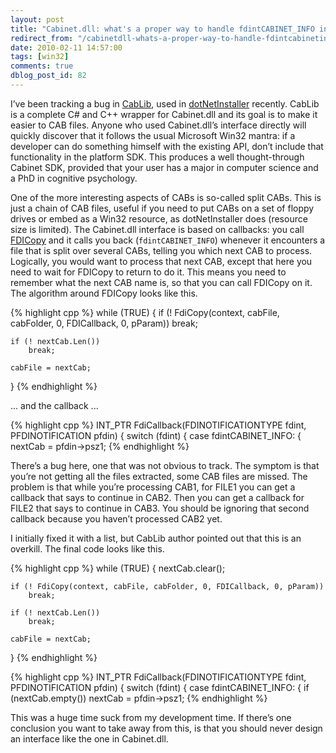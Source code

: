 ```yaml
---
layout: post
title: "Cabinet.dll: what's a proper way to handle fdintCABINET_INFO in a split cab"
redirect_from: "/cabinetdll-whats-a-proper-way-to-handle-fdintcabinetinfo-in-a-split-cab/"
date: 2010-02-11 14:57:00
tags: [win32]
comments: true
dblog_post_id: 82
---
```

I’ve been tracking a bug in [CabLib](http://www.codeproject.com/KB/files/CABCompressExtract.aspx), used in [dotNetInstaller](https://github.com/dblock/dotnetinstaller) recently. CabLib is a complete C# and C++ wrapper for Cabinet.dll and its goal is to make it easier to CAB files. Anyone who used Cabinet.dll’s interface directly will quickly discover that it follows the usual Microsoft Win32 mantra: if a developer can do something himself with the existing API, don’t include that functionality in the platform SDK. This produces a well thought-through Cabinet SDK, provided that your user has a major in computer science and a PhD in cognitive psychology.

One of the more interesting aspects of CABs is so-called split CABs. This is just a chain of CAB files, useful if you need to put CABs on a set of floppy drives or embed as a Win32 resource, as dotNetInstaller does (resource size is limited). The Cabinet.dll interface is based on callbacks: you call [FDICopy](https://learn.microsoft.com/en-us/windows/win32/api/fdi/nf-fdi-fdicopy) and it calls you back (`fdintCABINET_INFO`) whenever it encounters a file that is split over several CABs, telling you which next CAB to process. Logically, you would want to process that next CAB, except that here you need to wait for FDICopy to return to do it. This means you need to remember what the next CAB name is, so that you can call FDICopy on it. The algorithm around FDICopy looks like this.

{% highlight cpp %}
while (TRUE)
{
    if (! FdiCopy(context, cabFile, cabFolder, 0, FDICallback, 0, pParam))
        break;

    if (! nextCab.Len())
        break;

    cabFile = nextCab;
}
{% endhighlight %}

... and the callback ...

{% highlight cpp %}
INT_PTR FdiCallback(FDINOTIFICATIONTYPE fdint, PFDINOTIFICATION pfdin)
{
    switch (fdint)
    {
        case fdintCABINET_INFO:
        {
            nextCab = pfdin->psz1;
{% endhighlight %}

There’s a bug here, one that was not obvious to track. The symptom is that you’re not getting all the files extracted, some CAB files are missed. The problem is that while you’re processing CAB1, for FILE1 you can get a callback that says to continue in CAB2. Then you can get a callback for FILE2 that says to continue in CAB3. You should be ignoring that second callback because you haven’t processed CAB2 yet.

I initially fixed it with a list, but CabLib author pointed out that this is an overkill. The final code looks like this.

{% highlight cpp %}
while (TRUE)
{
    nextCab.clear();

    if (! FdiCopy(context, cabFile, cabFolder, 0, FDICallback, 0, pParam))
        break;

    if (! nextCab.Len())
        break;

    cabFile = nextCab;
}
{% endhighlight %}

{% highlight cpp %}
INT_PTR FdiCallback(FDINOTIFICATIONTYPE fdint, PFDINOTIFICATION pfdin)
{
    switch (fdint)
    {
        case fdintCABINET_INFO:
        {
            if (nextCab.empty())
                nextCab = pfdin->psz1;
{% endhighlight %}

This was a huge time suck from my development time. If there’s one conclusion you want to take away from this, is that you should never design an interface like the one in Cabinet.dll.
